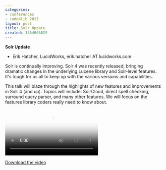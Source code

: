 ```yaml
---
categories:
- conferences
- code4lib 2013
layout: post
title: Solr Update
created: 1354665029
---
```

<strong>Solr Update</strong>

<ul>
<li>Erik Hatcher, LucidWorks, erik.hatcher AT lucidworks.com</li>
</ul>

Solr is continually improving. Solr 4 was recently released, bringing dramatic changes in the underlying Lucene library and Solr-level features. It's tough for us all to keep up with the various versions and capabilities.

This talk will blaze through the highlights of new features and improvements in Solr 4 (and up). Topics will include: SolrCloud, direct spell checking, surround query parser, and many other features. We will focus on the features library coders really need to know about.

<video controls="" poster="https://ia601609.us.archive.org/9/items/code4libErikHatcher/Wed-Erik.gif"><source src="https://ia601609.us.archive.org/9/items/code4libErikHatcher/Wed-Erik.mp4" type="video/mp4"><source src="https://ia601609.us.archive.org/9/items/code4libErikHatcher/Wed-Erik.ogv" type="video/ogg"></video><p><a href="https://ia601609.us.archive.org/9/items/code4libErikHatcher/Wed-Erik.mp4">Download the video</a></p>
